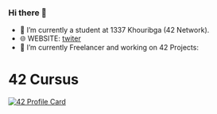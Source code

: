 ### Hi there 👋


- 🔭 I’m currently  a student at 1337 Khouribga (42 Network).
- 🌐 WEBSITE: [twiter](https://mediaplus.ma)
- 🌱 I’m currently Freelancer and working on 42 Projects: 
# 42 Cursus

[![42 Profile Card](http://mediaplus.ma/oakoudad13.svg)](https://mediaplus.ma)
